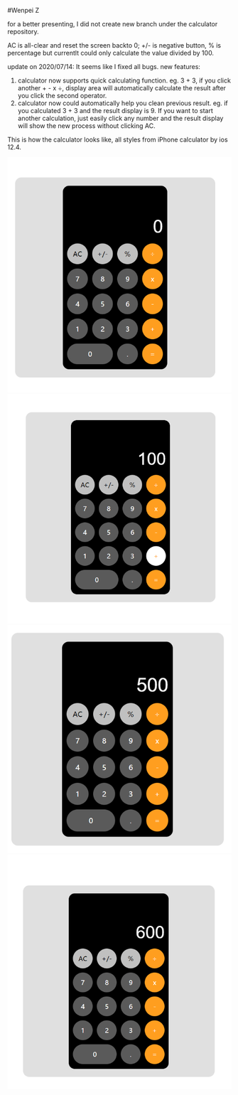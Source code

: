 #Wenpei Z

for a better presenting, I did not create new branch under the calculator repository.

AC is all-clear and reset the screen backto 0;
+/- is negative button, % is percentage but currentlt could only calculate the value divided by 100.

update on 2020/07/14:
  It seems like I fixed all bugs.
  new features:
  1) calculator now supports quick calculating function.
      eg. 3 + 3, if you click another + - x ÷, display area will automatically calculate the result after you click the second operator.
  2) calculator now could automatically help you clean previous result.
      eg. if you calculated 3 + 3 and the result display is 9. If you want to start another calculation, just easily click any number and the result display will show the new process without clicking AC.

This is how the calculator looks like, all styles from iPhone calculator by ios 12.4.

![image](https://github.com/JavaScriptN0ob/ioslike-calculator/blob/master/resources/images/calculator-looks01.PNG)
![image](https://github.com/JavaScriptN0ob/ioslike-calculator/blob/master/resources/images/calculator-looks02.PNG)
![image](https://github.com/JavaScriptN0ob/ioslike-calculator/blob/master/resources/images/calculator-looks03.PNG)
![image](https://github.com/JavaScriptN0ob/ioslike-calculator/blob/master/resources/images/calculator-looks04.PNG)

